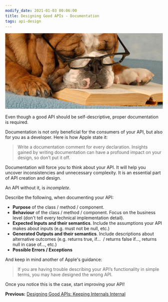 ```yaml
---
modify_date: 2021-01-03 00:06:00
title: Designing Good APIs - Documentation
tags: api-design
---
```


![Documentation](/images/documentation.jpg)

Even though a good API should be self-descriptive, proper documentation is required. 

Documentation is not only beneficial for the consumers of your API, but also for you as a developer. Here is how Apple state it:

> Write a documentation comment for every declaration. Insights gained by writing documentation can have a profound impact on your design, so don’t put it off.

Documentation will force you to think about your API. It will help you uncover inconsistencies and unnecessary complexity. It is an essential part of API creation and design. 

An API without it, is _incomplete_.

Describe the following, when documenting your API:

* **Purpose** of the class / method / component.
* **Behaviour** of the class / method / component. Focus on the business level (don't tell every technical implementation detail).
* **Expected Inputs and their semantics**. Include the assumptions your API makes about inputs (e.g. must not be null, etc.)
* **Generated Outputs and their semantics**. Include descriptions about alternative outcomes (e.g. returns true, if...  / returns false if..., returns null in case of..., etc.)
* **Possible Errors / Exceptions**
  
And keep in mind another of Apple's guidance: 

> If you are having trouble describing your API’s functionality in simple terms, you may have designed the wrong API.

Once you notice this is the case, start improving your API!

**Previous:** [Designing Good APIs: Keeping Internals Internal](./designing-good-apis--keeping-internals-internal.md)